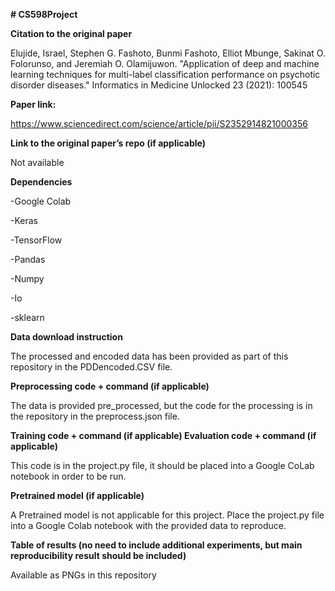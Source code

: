 **# CS598Project**

**Citation to the original paper**

Elujide, Israel, Stephen G. Fashoto, Bunmi Fashoto, Elliot Mbunge, Sakinat O. Folorunso, and Jeremiah O. Olamijuwon. "Application of deep and machine learning techniques for multi-label classification performance on psychotic disorder diseases." Informatics in Medicine Unlocked 23 (2021): 100545


**Paper link:**

https://www.sciencedirect.com/science/article/pii/S2352914821000356


**Link to the original paper’s repo (if applicable)**

Not available


**Dependencies**

-Google Colab

-Keras

-TensorFlow

-Pandas

-Numpy

-Io

-sklearn

**Data download instruction**

The processed and encoded data has been provided as part of this repository in the PDDencoded.CSV file.


**Preprocessing code + command (if applicable)**

The data is provided pre_processed, but the code for the processing is in the repository in the preprocess.json file. 


**Training code + command (if applicable)
Evaluation code + command (if applicable)**

This code is in the project.py file, it should be placed into a Google CoLab notebook in order to be run.


**Pretrained model (if applicable)**

A Pretrained model is not applicable for this project. Place the project.py file into a Google Colab notebook with the provided data to reproduce.


**Table of results (no need to include additional experiments, but main reproducibility result should be included)**

Available as PNGs in this repository


